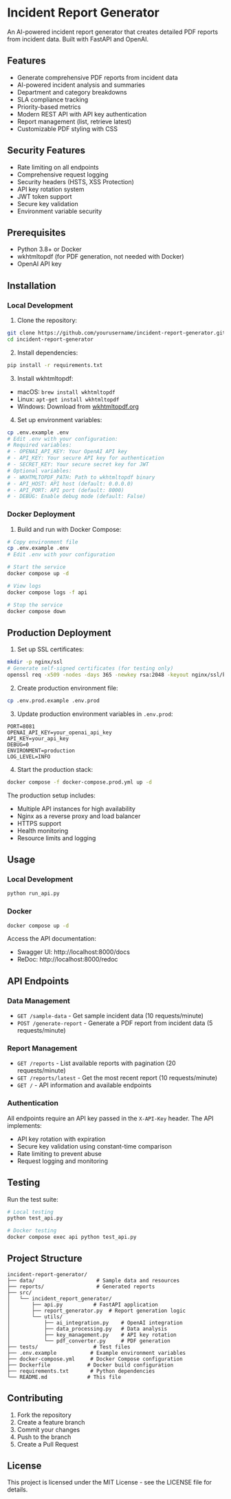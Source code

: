 # Incident Report Generator

An AI-powered incident report generator that creates detailed PDF reports from incident data. Built with FastAPI and OpenAI.

## Features

- Generate comprehensive PDF reports from incident data
- AI-powered incident analysis and summaries
- Department and category breakdowns
- SLA compliance tracking
- Priority-based metrics
- Modern REST API with API key authentication
- Report management (list, retrieve latest)
- Customizable PDF styling with CSS

## Security Features

- Rate limiting on all endpoints
- Comprehensive request logging
- Security headers (HSTS, XSS Protection)
- API key rotation system
- JWT token support
- Secure key validation
- Environment variable security

## Prerequisites

- Python 3.8+ or Docker
- wkhtmltopdf (for PDF generation, not needed with Docker)
- OpenAI API key

## Installation

### Local Development

1. Clone the repository:
```bash
git clone https://github.com/yourusername/incident-report-generator.git
cd incident-report-generator
```

2. Install dependencies:
```bash
pip install -r requirements.txt
```

3. Install wkhtmltopdf:
- macOS: `brew install wkhtmltopdf`
- Linux: `apt-get install wkhtmltopdf`
- Windows: Download from [wkhtmltopdf.org](https://wkhtmltopdf.org/downloads.html)

4. Set up environment variables:
```bash
cp .env.example .env
# Edit .env with your configuration:
# Required variables:
# - OPENAI_API_KEY: Your OpenAI API key
# - API_KEY: Your secure API key for authentication
# - SECRET_KEY: Your secure secret key for JWT
# Optional variables:
# - WKHTMLTOPDF_PATH: Path to wkhtmltopdf binary
# - API_HOST: API host (default: 0.0.0.0)
# - API_PORT: API port (default: 8000)
# - DEBUG: Enable debug mode (default: False)
```

### Docker Deployment

1. Build and run with Docker Compose:
```bash
# Copy environment file
cp .env.example .env
# Edit .env with your configuration

# Start the service
docker compose up -d

# View logs
docker compose logs -f api

# Stop the service
docker compose down
```

## Production Deployment

1. Set up SSL certificates:
```bash
mkdir -p nginx/ssl
# Generate self-signed certificates (for testing only)
openssl req -x509 -nodes -days 365 -newkey rsa:2048 -keyout nginx/ssl/key.pem -out nginx/ssl/cert.pem -subj "/CN=localhost"
```

2. Create production environment file:
```bash
cp .env.prod.example .env.prod
```

3. Update production environment variables in `.env.prod`:
```
PORT=8081
OPENAI_API_KEY=your_openai_api_key
API_KEY=your_api_key
DEBUG=0
ENVIRONMENT=production
LOG_LEVEL=INFO
```

4. Start the production stack:
```bash
docker compose -f docker-compose.prod.yml up -d
```

The production setup includes:
- Multiple API instances for high availability
- Nginx as a reverse proxy and load balancer
- HTTPS support
- Health monitoring
- Resource limits and logging

## Usage

### Local Development
```bash
python run_api.py
```

### Docker
```bash
docker compose up -d
```

Access the API documentation:
- Swagger UI: http://localhost:8000/docs
- ReDoc: http://localhost:8000/redoc

## API Endpoints

### Data Management
- `GET /sample-data` - Get sample incident data (10 requests/minute)
- `POST /generate-report` - Generate a PDF report from incident data (5 requests/minute)

### Report Management
- `GET /reports` - List available reports with pagination (20 requests/minute)
- `GET /reports/latest` - Get the most recent report (10 requests/minute)
- `GET /` - API information and available endpoints

### Authentication

All endpoints require an API key passed in the `X-API-Key` header. The API implements:
- API key rotation with expiration
- Secure key validation using constant-time comparison
- Rate limiting to prevent abuse
- Request logging and monitoring

## Testing

Run the test suite:
```bash
# Local testing
python test_api.py

# Docker testing
docker compose exec api python test_api.py
```

## Project Structure

```
incident-report-generator/
├── data/                    # Sample data and resources
├── reports/                 # Generated reports
├── src/
│   └── incident_report_generator/
│       ├── api.py          # FastAPI application
│       ├── report_generator.py  # Report generation logic
│       └── utils/
│           ├── ai_integration.py    # OpenAI integration
│           ├── data_processing.py   # Data analysis
│           ├── key_management.py    # API key rotation
│           └── pdf_converter.py     # PDF generation
├── tests/                  # Test files
├── .env.example           # Example environment variables
├── docker-compose.yml     # Docker Compose configuration
├── Dockerfile            # Docker build configuration
├── requirements.txt       # Python dependencies
└── README.md             # This file
```

## Contributing

1. Fork the repository
2. Create a feature branch
3. Commit your changes
4. Push to the branch
5. Create a Pull Request

## License

This project is licensed under the MIT License - see the LICENSE file for details.
